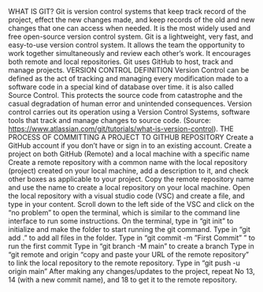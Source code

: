 WHAT IS GIT?
Git is version control systems that keep track record of the project, effect the new changes made, and keep records of the old and new changes that one can access when needed. It is the most widely used and free open-source version control system. Git is a lightweight, very fast, and easy-to-use version control system. It allows the team the opportunity to work together simultaneously and review each other’s work. It encourages both remote and local repositories. Git uses GitHub to host, track and manage projects. 
VERSION CONTROL DEFINITION
Version Control can be defined as the act of tracking and managing every modification made to a software code in a special kind of database over time. it is also called Source Control. This protects the source code from catastrophe and the casual degradation of human error and unintended consequences. Version control carries out its operation using a Version Control Systems, software tools that track and manage changes to source code. (Source: https://www.atlassian.com/git/tutorials/what-is-version-control).
THE PROCESS OF COMMITTING A PROJECT TO GITHUB REPOSITORY
Create a GitHub account if you don’t have or sign in to an existing account.
Create a project on both GitHub (Remote) and a local machine with a specific name
Create a remote repository with a common name with the local repository (project) created on your local machine, add a description to it, and check other boxes as applicable to your project.
Copy the remote repository name and use the name to create a local repository on your local machine.
Open the local repository with a visual studio code (VSC) and create a file, and type in your content.
Scroll down to the left side of the VSC and click on the “no problem” to open the terminal, which is similar to the command line interface to run some instructions.
On the terminal, type in “git init” to initialize and make the folder to start running the git command.
Type in “git add .” to add all files in the folder.
Type in “git commit -m ”First Commit” ” to run the first commit 
Type in “git branch -M main” to create a branch
Type in “git remote and origin “copy and paste your URL of the remote repository” to link the local repository to the remote repository.
Type in “git push -u origin main”
After making any changes/updates to the project, repeat No 13, 14 (with a new commit name), and 18 to get it to the remote repository.